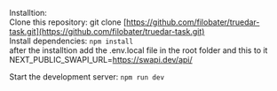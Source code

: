 Installtion:<br/>
Clone this repository: git clone [https://github.com/filobater/truedar-task.git](https://github.com/filobater/truedar-task.git)<br/>
Install dependencies: `npm install`<br/>
after the installtion add the .env.local file in the root folder and this to it <br/>
NEXT_PUBLIC_SWAPI_URL=https://swapi.dev/api/<br/>

Start the development server: `npm run dev`<br/>
